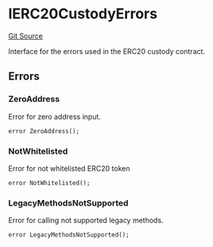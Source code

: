 # IERC20CustodyErrors
[Git Source](https://github.com/zeta-chain/protocol-contracts/blob/d9d250da078cc3bcf80823d625da2236cadb5515/contracts/evm/interfaces/IERC20Custody.sol)

Interface for the errors used in the ERC20 custody contract.


## Errors
### ZeroAddress
Error for zero address input.


```solidity
error ZeroAddress();
```

### NotWhitelisted
Error for not whitelisted ERC20 token


```solidity
error NotWhitelisted();
```

### LegacyMethodsNotSupported
Error for calling not supported legacy methods.


```solidity
error LegacyMethodsNotSupported();
```

